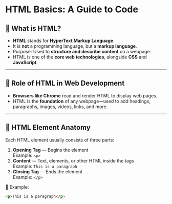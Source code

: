 # HTML Basics: A Guide to Code

## 🔹 What is HTML?

- **HTML** stands for **HyperText Markup Language**.
- It is **not** a programming language, but a **markup language**.
- Purpose: Used to **structure and describe content** on a webpage.
- HTML is one of the **core web technologies**, alongside **CSS** and **JavaScript**.

---

## 🔹 Role of HTML in Web Development

- **Browsers like Chrome** read and render HTML to display web pages.
- HTML is the **foundation** of any webpage—used to add headings, paragraphs, images, videos, links, and more.

---

## 🔹 HTML Element Anatomy

Each HTML element usually consists of three parts:

1. **Opening Tag** — Begins the element  
   Example: `<p>`
2. **Content** — Text, elements, or other HTML inside the tags  
   Example: `This is a paragraph`
3. **Closing Tag** — Ends the element  
   Example: `</p>`

📌 Example:

```html
<p>This is a paragraph</p>
```
